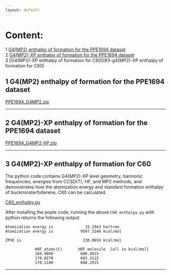 ```yaml
---
layout: default
---
```

# Content:
1 [G4(MP2) enthalpy of formation for the PPE1694 dataset](#1-g4(MP2)-enthalpy-of-formation-for-the-PPE1694-dataset)    
2 [G4(MP2)-XP enthalpy of formation for the PPE1694 dataset](#2-g4(MP2)-XP-enthalpy-of-formation-for-the-PPE1694-dataset)      
3 [G4(MP2)-XP enthalpy of formation for C60](#3-g4(MP2)-XP enthalpy of formation for C60)  
  
## 1 G4(MP2) enthalpy of formation for the PPE1694 dataset

[PPE1694_G4MP2.zip](https://github.com/moldis-group/pople/blob/main/benchmarks/PPE1694_G4MP2.zip)

* * *

## 2 G4(MP2)-XP enthalpy of formation for the PPE1694 dataset

[PPE1694_G4MP2-XP.zip](https://github.com/moldis-group/pople/blob/main/benchmarks/PPE1694_G4MP2-XP.zip)

* * *

## 3 G4(MP2)-XP enthalpy of formation for C60
The python code contains G4(MP2)-XP level geometry, harmonic frequencies, energies from CCSD(T), HF, and MP2 methods, and demonstrates how the atomization energy and standard formation enthalpy of buckminsterfullerene, C60 can be calculated.

[C60_enthalpy.py](https://github.com/moldis-group/pople/blob/main/benchmarks/C60_enthalpy.py)

After installing the pople code, running the above `C60_enthalpy.py` with python returns the following output

```
Atomization energy is              15.2943 hartree    
Atomization energy is            9597.3248 kcal/mol    

ZPVE is                           230.0659 kcal/mol    

             HOF_atoms(C)       HOF molecule  [all in kcal/mol]
             169.9800            600.4915
             170.0270            603.3115
             170.1100            608.2915
```

* * *


